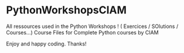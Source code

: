 # PythonWorkshopsCIAM
All ressources used in the Python Workshops ! ( Exercices / SOlutions / Courses...)
Course Files for Complete Python courses by CIAM

Enjoy and happy coding.
Thanks!
